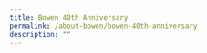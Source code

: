 ```yaml
---
title: Bowen 40th Anniversary
permalink: /about-bowen/bowen-40th-anniversary
description: ""
---
```

